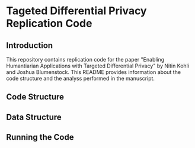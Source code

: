 # Tageted Differential Privacy Replication Code

## Introduction

This repository contains replication code for the paper "Enabling Humantiarian Applications with Targeted Differential Privacy" by Nitin Kohli and Joshua Blumenstock. This README provides information about the code structure and the analyss performed in the manuscript.

## Code Structure

## Data Structure

## Running the Code
